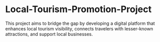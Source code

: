 # Local-Tourism-Promotion-Project
This project aims to bridge the gap by developing a digital platform that enhances local tourism visibility, connects travelers with lesser-known attractions, and support local businesses.
